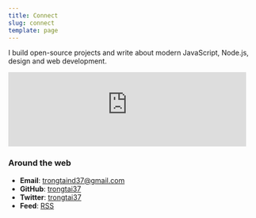 ```yaml
---
title: Connect
slug: connect
template: page
---
```


I build open-source projects and write about modern JavaScript, Node.js, design and web development.

<div class="centered-iframe">
  <iframe
    width="480"
    height="150"
    src="https://trongtai37.substack.com/embed"
    frameborder="0"
    scrolling="no"
  ></iframe>
</div>

### Around the web

- **Email**: [trongtaind37@gmail.com](mailto:trongtaind37@gmail.com)
- **GitHub**: [trongtai37](https://github.com/trongtai37)
- **Twitter**: [trongtai37](https://twitter.com/trongtai37)
- **Feed**: [RSS](https://www.trongtai37.com/rss.xml)
